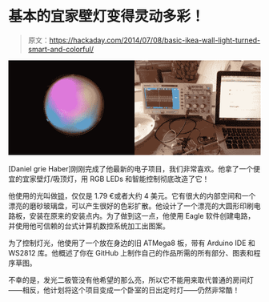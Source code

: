 # 基本的宜家壁灯变得灵动多彩！

> 原文：<https://hackaday.com/2014/07/08/basic-ikea-wall-light-turned-smart-and-colorful/>

![WallLight-DSO](img/02d586435c7769defa80addc403c713a.png)

[Daniel grie Haber]刚刚完成了他最新的电子项目，我们非常喜欢。他拿了一个便宜的宜家壁灯/吸顶灯，用 RGB LEDs 和智能控制彻底改造了它！

他使用的光叫做[锁](http://www.ikea.com/de/de/catalog/products/00055691/)，仅仅是 1.79 €或者大约 4 美元。它有很大的内部空间和一个漂亮的磨砂玻璃盘，可以产生很好的色彩扩散。他设计了一个漂亮的大圆形印刷电路板，安装在原来的安装点内。为了做到这一点，他使用 Eagle 软件创建电路，并使用他可信赖的台式计算机数控系统加工出图案。

为了控制灯光，他使用了一个放在身边的旧 ATMega8 板，带有 Arduino IDE 和 WS2812 库。他概述了你在 GitHub 上制作自己的作品所需的所有部分、图表和程序草图。

不幸的是，发光二极管没有他希望的那么亮，所以它不能用来取代普通的房间灯——相反，他计划将这个项目变成一个卧室的日出定时灯——仍然非常酷！